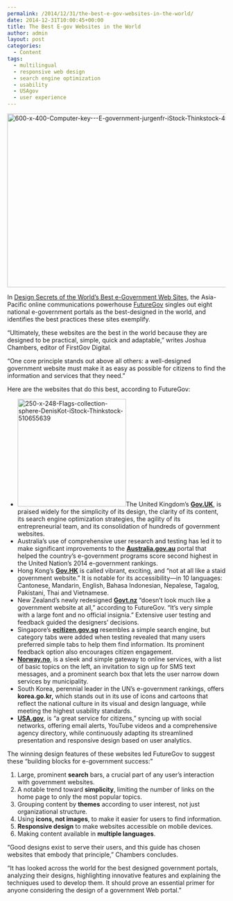 ```yaml
---
permalink: /2014/12/31/the-best-e-gov-websites-in-the-world/
date: 2014-12-31T10:00:45+00:00
title: The Best E-gov Websites in the World
author: admin
layout: post
categories:
  - Content
tags:
  - multilingual
  - responsive web design
  - search engine optimization
  - usability
  - USAgov
  - user experience
---
```


<img class="aligncenter size-full wp-image-231611" src="https://s3.amazonaws.com/sitesusa/wp-content/uploads/sites/212/2014/12/600-x-400-Computer-key-E-government-jurgenfr-iStock-Thinkstock-459457871.jpg" alt="600-x-400-Computer-key---E-government-jurgenfr-iStock-Thinkstock-459457871" width="600" height="400" />

In [Design Secrets of the World’s Best e-Government Web Sites](http://www.futuregov.asia/articles/5331-design-secrets-of-the-worlds-best-e-government-websites), the Asia-Pacific online communications powerhouse [FutureGov](http://www.futuregov.asia/) singles out eight national e-government portals as the best-designed in the world, and identifies the best practices these sites exemplify.

“Ultimately, these websites are the best in the world because they are designed to be practical, simple, quick and adaptable,” writes Joshua Chambers, editor of FirstGov Digital.

“One core principle stands out above all others: a well-designed government website must make it as easy as possible for citizens to find the information and services that they need.”

Here are the websites that do this best, according to FutureGov:

  * <img class="alignright size-full wp-image-231631" src="https://s3.amazonaws.com/sitesusa/wp-content/uploads/sites/212/2014/12/250-x-248-Flags-collection-sphere-DenisKot-iStock-Thinkstock-510655639.jpg" alt="250-x-248-Flags-collection-sphere-DenisKot-iStock-Thinkstock-510655639" width="250" height="248" />The United Kingdom’s [**Gov.UK**](https://www.gov.uk/), is praised widely for the simplicity of its design, the clarity of its content, its search engine optimization strategies, the agility of its entrepreneurial team, and its consolidation of hundreds of government websites.
  * Australia’s use of comprehensive user research and testing has led it to make significant improvements to the [**Australia.gov.au**](http://www.australia.gov.au/) portal that helped the country’s e-government programs score second highest in the United Nation’s 2014 e-government rankings.
  * Hong Kong’s [**Gov.HK**](http://www.gov.hk/en/residents/) is called vibrant, exciting, and “not at all like a staid government website.” It is notable for its accessibility—in 10 languages: Cantonese, Mandarin, English, Bahasa Indonesian, Nepalese, Tagalog, Pakistani, Thai and Vietnamese.
  * New Zealand’s newly redesigned [**Govt.nz**](https://www.govt.nz/) “doesn’t look much like a government website at all,” according to FutureGov. “It’s very simple with a large font and no official insignia.” Extensive user testing and feedback guided the designers’ decisions.
  * Singapore’s [**ecitizen.gov.sg**](http://www.ecitizen.gov.sg/Pages/default.aspx) resembles a simple search engine, but category tabs were added when testing revealed that many users preferred simple tabs to help them find information. Its prominent feedback option also encourages citizen engagement.
  * [**Norway.no**](http://www.norge.no/en/), is a sleek and simple gateway to online services, with a list of basic topics on the left, an invitation to sign up for SMS text messages, and a prominent search box that lets the user narrow down services by municipality.
  * South Korea, perennial leader in the UN’s e-government rankings, offers **korea.go.kr,** which stands out in its use of icons and cartoons that reflect the national culture in its visual and design language, while meeting the highest usability standards.
  * [**USA.gov**](http://www.usa.gov/), is “a great service for citizens,” syncing up with social networks, offering email alerts, YouTube videos and a comprehensive agency directory, while continuously adapting its streamlined presentation and responsive design based on user analytics.

The winning design features of these websites led FutureGov to suggest these “building blocks for e-government success:”

  1. Large, prominent **search** bars, a crucial part of any user’s interaction with government websites.
  2. A notable trend toward **simplicity**, limiting the number of links on the home page to only the most popular topics.
  3. Grouping content by **themes** according to user interest, not just organizational structure.
  4. Using **icons, not images**, to make it easier for users to find information.
  5. **Responsive design** to make websites accessible on mobile devices.
  6. Making content available in **multiple languages**.

“Good designs exist to serve their users, and this guide has chosen websites that embody that principle,” Chambers concludes.

“It has looked across the world for the best designed government portals, analyzing their designs, highlighting innovative features and explaining the techniques used to develop them. It should prove an essential primer for anyone considering the design of a government Web portal.”